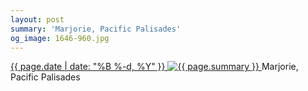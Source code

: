 ```yaml
---
layout: post
summary: 'Marjorie, Pacific Palisades'
og_image: 1646-960.jpg
---
```


<p>
 <time>
  <a href="/1646">
   {{ page.date | date: "%B %-d, %Y" }}
  </a>
 </time>
 <a href="/1646">
  <img alt="{{ page.summary }}" data-taken="6/4/2022" sizes="(min-width: 700px) 50vw, calc(100vw - 2rem)" src="{{ site.assets_url }}/1646-480.jpg" srcset="{{ site.assets_url }}/1646-240.jpg 240w, {{ site.assets_url }}/1646-480.jpg 480w, {{ site.assets_url }}/1646-720.jpg 720w, {{ site.assets_url }}/1646-960.jpg 960w"/>
 </a>
 <span>
  Marjorie, Pacific Palisades
 </span>
</p>
